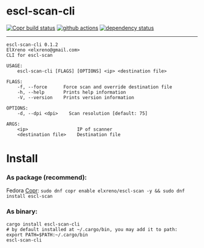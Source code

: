 # escl-scan-cli

[![Copr build status](https://copr.fedorainfracloud.org/coprs/elxreno/escl-scan/package/escl-scan/status_image/last_build.png)](https://copr.fedorainfracloud.org/coprs/elxreno/escl-scan)
[![github actions](https://github.com/ElXreno/escl-scan/workflows/Rust/badge.svg)](https://github.com/ElXreno/escl-scan/actions)
[![dependency status](https://deps.rs/repo/github/elxreno/escl-scan/status.svg)](https://deps.rs/repo/github/elxreno/escl-scan)

---

```
escl-scan-cli 0.1.2
ElXreno <elxreno@gmail.com>
CLI for escl-scan

USAGE:
    escl-scan-cli [FLAGS] [OPTIONS] <ip> <destination file>

FLAGS:
    -f, --force      Force scan and override destination file
    -h, --help       Prints help information
    -V, --version    Prints version information

OPTIONS:
    -d, --dpi <dpi>    Scan resolution [default: 75]

ARGS:
    <ip>                  IP of scanner
    <destination file>    Destination file
```

# Install
### As package (recommend):
Fedora [Copr](https://copr.fedorainfracloud.org/coprs/elxreno/escl-scan): `sudo dnf copr enable elxreno/escl-scan -y && sudo dnf install escl-scan`

### As binary:
```
cargo install escl-scan-cli
# by default installed at ~/.cargo/bin, you may add it to path:
export PATH=$PATH:~/.cargo/bin
escl-scan-cli
```
